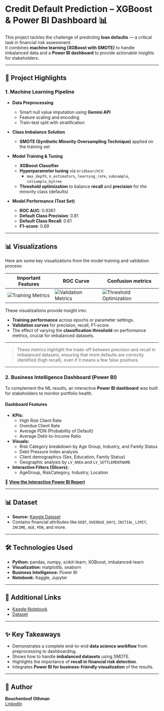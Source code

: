 # Credit Default Prediction – XGBoost & Power BI Dashboard 📊

This project tackles the challenge of predicting **loan defaults** — a critical task in financial risk assessment.  
It combines **machine learning (XGBoost with SMOTE)** to handle imbalanced data and a **Power BI dashboard** to provide actionable insights for stakeholders.

---

## 🚀 Project Highlights

### **1. Machine Learning Pipeline**
- **Data Preprocessing**  
  - Smart null value imputation using **Gemini API**
  - Feature scaling and encoding  
  - Train-test split with stratification

- **Class Imbalance Solution**  
  - **SMOTE (Synthetic Minority Oversampling Technique)** applied on the training set

- **Model Training & Tuning**  
  - **XGBoost Classifier**  
  - **Hyperparameter tuning** via `GridSearchCV`:
    - `max_depth`, `n_estimators`, `learning_rate`, `subsample`, `colsample_bytree`
  - **Threshold optimization** to balance **recall** and **precision** for the minority class (defaults)

- **Model Performance (Test Set)**  
  - **ROC AUC**: 0.9361  
  - **Default Class Precision**: 0.81  
  - **Default Class Recall**: 0.61  
  - **F1-score**: 0.69  
---

## 📊 Visualizations

Here are some key visualizations from the model training and validation process:

| Important Features | ROC Curve | Confusion metrics |
|----------------|--------------------|-------------------------|
| ![Training Metrics](images/training_metrics.png) | ![Validation Metrics](images/validation_metrics.png) | ![Threshold Optimization](images/threshold_optimization.png) |

These visualizations provide insight into:
- **Training performance** across epochs or parameter settings.
- **Validation curves** for precision, recall, F1-score.
- The effect of varying the **classification threshold** on performance metrics, crucial for imbalanced datasets.

---

> These metrics highlight the trade-off between precision and recall in imbalanced datasets, ensuring that more defaults are correctly identified (high recall), even if it means a few false positives.

---

### **2. Business Intelligence Dashboard (Power BI)**

To complement the ML results, an interactive **Power BI dashboard** was built for stakeholders to monitor portfolio health.

#### **Dashboard Features**
- **KPIs:**
  - High Risk Client Rate
  - Overdue Client Rate
  - Average PDN (Probability of Default)
  - Average Debt-to-Income Ratio
- **Visuals:**
  - Risk Category breakdown by Age Group, Industry, and Family Status
  - Debt Pressure Index analysis
  - Client demographics (Sex, Education, Family Status)
  - Geographic analysis by `LV_AREA` and `LV_SETTLEMENTNAME`
- **Interactive Filters (Slicers):**
  - AgeGroup, RiskCategory, Industry, Location

🔗 **[View the Interactive Power BI Report](PUT-YOUR-POWER-BI-PUBLIC-LINK-HERE)**

---

## 📊 Dataset
- **Source:** [Kaggle Dataset](https://lnkd.in/eZwZ4P5y)
- Contains financial attributes like `DEBT`, `OVERDUE_DAYS`, `INITIAL_LIMIT`, `INCOME`, `AGE`, `PDN`, and more.

---

## 🛠️ Technologies Used
- **Python:** pandas, numpy, scikit-learn, XGBoost, imbalanced-learn
- **Visualization:** matplotlib, seaborn
- **Business Intelligence:** Power BI
- **Notebook:** Kaggle, Jupyter

---

## 📎 Additional Links
- [Kaggle Notebook](https://lnkd.in/e92xcVWQ)  
- [Dataset](https://lnkd.in/eZwZ4P5y)  

---

## ✨ Key Takeaways
- Demonstrates a complete end-to-end **data science workflow** from preprocessing to dashboarding.
- Shows how to handle **imbalanced datasets** using SMOTE.
- Highlights the importance of **recall in financial risk detection**.
- Integrates **Power BI for business-friendly visualization** of the results.

---

## 👤 Author
**Bouchentouf Othman**  
[LinkedIn](https://www.linkedin.com/in/othman-bouchentouf/)
